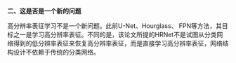 **二、这是否是一个新的问题**

高分辨率表征学习不是一个新问题。此前U-Net、Hourglass、 FPN等方法，其目标之一是学习高分辨率表征。不同的是，该论文所提的HRNet不是试图从分类网络得到的低分辨率表征来恢复高分辨率表征，而是直接学习高分辨率表征，网络结构设计不依赖于传统的分类网络。